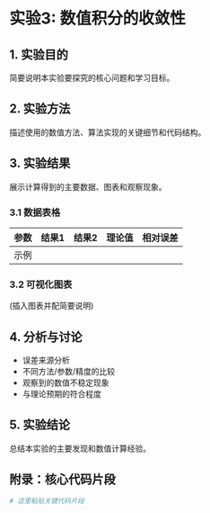 # 实验3: 数值积分的收敛性

## 1. 实验目的
简要说明本实验要探究的核心问题和学习目标。

## 2. 实验方法
描述使用的数值方法、算法实现的关键细节和代码结构。

## 3. 实验结果
展示计算得到的主要数据、图表和观察现象。

### 3.1 数据表格
| 参数 | 结果1 | 结果2 | 理论值 | 相对误差 |
|------|-------|-------|--------|----------|
| 示例 |       |       |        |          |

### 3.2 可视化图表
(插入图表并配简要说明)

## 4. 分析与讨论
- 误差来源分析
- 不同方法/参数/精度的比较
- 观察到的数值不稳定现象
- 与理论预期的符合程度

## 5. 实验结论
总结本实验的主要发现和数值计算经验。

## 附录：核心代码片段
```python
# 这里粘贴关键代码片段
```
